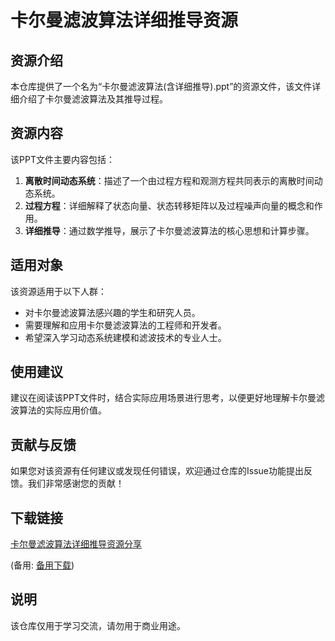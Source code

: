 # 卡尔曼滤波算法详细推导资源

## 资源介绍

本仓库提供了一个名为“卡尔曼滤波算法(含详细推导).ppt”的资源文件，该文件详细介绍了卡尔曼滤波算法及其推导过程。

## 资源内容

该PPT文件主要内容包括：

1. **离散时间动态系统**：描述了一个由过程方程和观测方程共同表示的离散时间动态系统。
2. **过程方程**：详细解释了状态向量、状态转移矩阵以及过程噪声向量的概念和作用。
3. **详细推导**：通过数学推导，展示了卡尔曼滤波算法的核心思想和计算步骤。

## 适用对象

该资源适用于以下人群：

- 对卡尔曼滤波算法感兴趣的学生和研究人员。
- 需要理解和应用卡尔曼滤波算法的工程师和开发者。
- 希望深入学习动态系统建模和滤波技术的专业人士。

## 使用建议

建议在阅读该PPT文件时，结合实际应用场景进行思考，以便更好地理解卡尔曼滤波算法的实际应用价值。

## 贡献与反馈

如果您对该资源有任何建议或发现任何错误，欢迎通过仓库的Issue功能提出反馈。我们非常感谢您的贡献！

## 下载链接
[卡尔曼滤波算法详细推导资源分享](https://pan.quark.cn/s/5be98404c274) 

(备用: [备用下载](https://pan.baidu.com/s/1wNetTw2MTvy0WOupXb_EAg?pwd=1234))

## 说明

该仓库仅用于学习交流，请勿用于商业用途。
